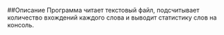 ##Описание
Программа читает текстовый файл, подсчитывает количество вхождений каждого слова и выводит статистику слов на консоль.
